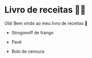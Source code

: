 # Livro de receitas :man_cook:

Olá! Bem vindo ao meu livro de receitas :wave:

- Strogonoff de frango
- Pavê

- Bolo de cenoura
